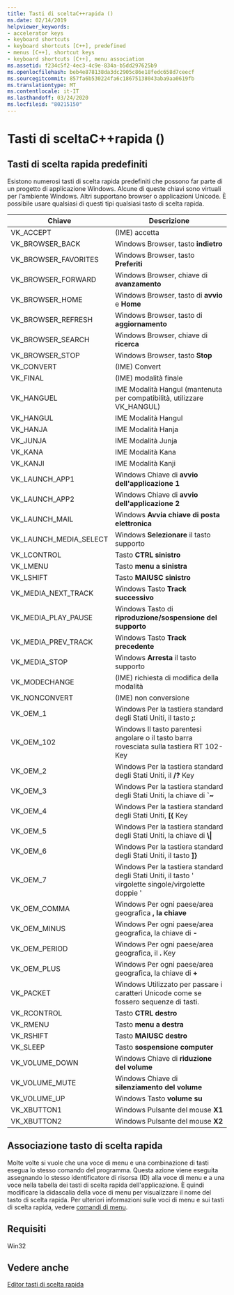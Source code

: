 ```yaml
---
title: Tasti di sceltaC++rapida ()
ms.date: 02/14/2019
helpviewer_keywords:
- accelerator keys
- keyboard shortcuts
- keyboard shortcuts [C++], predefined
- menus [C++], shortcut keys
- keyboard shortcuts [C++], menu association
ms.assetid: f234c5f2-4ec3-4c9e-834a-b5dd297625b9
ms.openlocfilehash: beb4e878138da3dc2905c86e18fedc658d7ceecf
ms.sourcegitcommit: 857fa6b530224fa6c18675138043aba9aa0619fb
ms.translationtype: MT
ms.contentlocale: it-IT
ms.lasthandoff: 03/24/2020
ms.locfileid: "80215150"
---
```

# <a name="accelerator-keys-c"></a>Tasti di sceltaC++rapida ()

## <a name="predefined-accelerator-keys"></a>Tasti di scelta rapida predefiniti

Esistono numerosi tasti di scelta rapida predefiniti che possono far parte di un progetto di applicazione Windows. Alcune di queste chiavi sono virtuali per l'ambiente Windows. Altri supportano browser o applicazioni Unicode. È possibile usare qualsiasi di questi tipi qualsiasi tasto di scelta rapida.

|Chiave|Descrizione|
|---------|-----------------|
|VK_ACCEPT|(IME) accetta|
|VK_BROWSER_BACK|Windows Browser, tasto **indietro**|
|VK_BROWSER_FAVORITES|Windows Browser, tasto **Preferiti**|
|VK_BROWSER_FORWARD|Windows Browser, chiave di **avanzamento**|
|VK_BROWSER_HOME|Windows Browser, tasto di **avvio** e **Home**|
|VK_BROWSER_REFRESH|Windows Browser, tasto di **aggiornamento**|
|VK_BROWSER_SEARCH|Windows Browser, chiave di **ricerca**|
|VK_BROWSER_STOP|Windows Browser, tasto **Stop**|
|VK_CONVERT|(IME) Convert|
|VK_FINAL|(IME) modalità finale|
|VK_HANGUEL|IME Modalità Hangul (mantenuta per compatibilità, utilizzare VK_HANGUL)|
|VK_HANGUL|IME Modalità Hangul|
|VK_HANJA|IME Modalità Hanja|
|VK_JUNJA|IME Modalità Junja|
|VK_KANA|IME Modalità Kana|
|VK_KANJI|IME Modalità Kanji|
|VK_LAUNCH_APP1|Windows Chiave di **avvio dell'applicazione 1**|
|VK_LAUNCH_APP2|Windows Chiave di **avvio dell'applicazione 2**|
|VK_LAUNCH_MAIL|Windows **Avvia chiave di posta elettronica**|
|VK_LAUNCH_MEDIA_SELECT|Windows **Selezionare** il tasto supporto|
|VK_LCONTROL|Tasto **CTRL sinistro**|
|VK_LMENU|Tasto **menu a sinistra**|
|VK_LSHIFT|Tasto **MAIUSC sinistro**|
|VK_MEDIA_NEXT_TRACK|Windows Tasto **Track successivo**|
|VK_MEDIA_PLAY_PAUSE|Windows Tasto di **riproduzione/sospensione del supporto**|
|VK_MEDIA_PREV_TRACK|Windows Tasto **Track precedente**|
|VK_MEDIA_STOP|Windows **Arresta** il tasto supporto|
|VK_MODECHANGE|(IME) richiesta di modifica della modalità|
|VK_NONCONVERT|(IME) non conversione|
|VK_OEM_1|Windows Per la tastiera standard degli Stati Uniti, il tasto **;:**|
|VK_OEM_102|Windows Il tasto parentesi angolare o il tasto barra rovesciata sulla tastiera RT 102-Key|
|VK_OEM_2|Windows Per la tastiera standard degli Stati Uniti, il **/?** Key|
|VK_OEM_3|Windows Per la tastiera standard degli Stati Uniti, la chiave di **`~**|
|VK_OEM_4|Windows Per la tastiera standard degli Stati Uniti, **[{** Key|
|VK_OEM_5|Windows Per la tastiera standard degli Stati Uniti, la chiave di **\\&#124;**|
|VK_OEM_6|Windows Per la tastiera standard degli Stati Uniti, il tasto **]}**|
|VK_OEM_7|Windows Per la tastiera standard degli Stati Uniti, il tasto ' virgolette singole/virgolette doppie '|
|VK_OEM_COMMA|Windows Per ogni paese/area geografica **, la chiave**|
|VK_OEM_MINUS|Windows Per ogni paese/area geografica, la chiave di **-**|
|VK_OEM_PERIOD|Windows Per ogni paese/area geografica, il **.** Key|
|VK_OEM_PLUS|Windows Per ogni paese/area geografica, la chiave di **+**|
|VK_PACKET|Windows Utilizzato per passare i caratteri Unicode come se fossero sequenze di tasti.|
|VK_RCONTROL|Tasto **CTRL destro**|
|VK_RMENU|Tasto **menu a destra**|
|VK_RSHIFT|Tasto **MAIUSC destro**|
|VK_SLEEP|Tasto **sospensione computer**|
|VK_VOLUME_DOWN|Windows Chiave di **riduzione del volume**|
|VK_VOLUME_MUTE|Windows Chiave di **silenziamento del volume**|
|VK_VOLUME_UP|Windows Tasto **volume su**|
|VK_XBUTTON1|Windows Pulsante del mouse **X1**|
|VK_XBUTTON2|Windows Pulsante del mouse **X2**|

## <a name="accelerator-key-association"></a>Associazione tasto di scelta rapida

Molte volte si vuole che una voce di menu e una combinazione di tasti esegua lo stesso comando del programma. Questa azione viene eseguita assegnando lo stesso identificatore di risorsa (ID) alla voce di menu e a una voce nella tabella dei tasti di scelta rapida dell'applicazione. È quindi modificare la didascalia della voce di menu per visualizzare il nome del tasto di scelta rapida. Per ulteriori informazioni sulle voci di menu e sui tasti di scelta rapida, vedere [comandi di menu](../windows/associating-a-menu-command-with-an-accelerator-key.md).

## <a name="requirements"></a>Requisiti

Win32

## <a name="see-also"></a>Vedere anche

[Editor tasti di scelta rapida](../windows/accelerator-editor.md)<br/>
